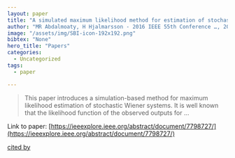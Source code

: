 ```yaml
---
layout: paper
title: "A simulated maximum likelihood method for estimation of stochastic Wiener systems"
author: "MR Abdalmoaty, H Hjalmarsson - 2016 IEEE 55th Conference …, 2016 - ieeexplore.ieee.org"
image: "/assets/img/SBI-icon-192x192.png"
bibtex: "None"
hero_title: "Papers"
categories:
  - Uncategorized
tags:
  - paper

---
```

>This paper introduces a simulation-based method for maximum likelihood estimation of stochastic Wiener systems. It is well known that the likelihood function of the observed outputs for …

Link to paper: [https://ieeexplore.ieee.org/abstract/document/7798727/](https://ieeexplore.ieee.org/abstract/document/7798727/)

[cited by](https://scholar.google.com/scholar?cites=18405917011793506365&as_sdt=2005&sciodt=0,5&hl=en&num=20)
